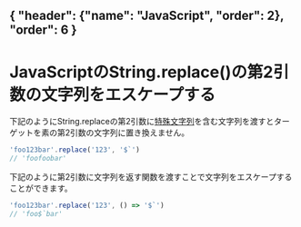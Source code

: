 { "header": {"name": "JavaScript", "order": 2}, "order": 6 }
---
# JavaScriptのString.replace()の第2引数の文字列をエスケープする

下記のようにString.replaceの第2引数に[特殊文字列](https://developer.mozilla.org/en-US/docs/Web/JavaScript/Reference/Global_Objects/String/replace#specifying_a_string_as_the_replacement)を含む文字列を渡すとターゲットを素の第2引数の文字列に置き換えません。

```js
'foo123bar'.replace('123', '$`')
// 'foofoobar'
```

下記のように第2引数に文字列を返す関数を渡すことで文字列をエスケープすることができます。

```js
'foo123bar'.replace('123', () => '$`')
// 'foo$`bar'
```